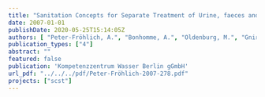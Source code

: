 ```yaml
---
title: "Sanitation Concepts for Separate Treatment of Urine, faeces and Greywater (SCST) - Results"
date: 2007-01-01
publishDate: 2020-05-25T15:14:05Z
authors: [ "Peter-Fröhlich, A.", "Bonhomme, A.", "Oldenburg, M.", "Gnirß, R.", "Lesjean, B." ]
publication_types: ["4"]
abstract: ""
featured: false
publication: 'Kompetenzzentrum Wasser Berlin gGmbH'
url_pdf: "../../../pdf/Peter-Fröhlich-2007-278.pdf"
projects: ["scst"]
---
```


